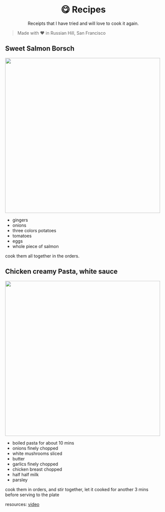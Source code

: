 <h1 align="center">
😋 Recipes
</h1>
<p align="center">
Receipts that I have tried and will love to cook it again.
</p>

> Made with ❤️ in Russian Hill, San Francisco

## Sweet Salmon Borsch

<img src='https://github.com/amazingandyyy/recipes/blob/master/assets/01%20Sweet%20Salmon%20Borsch.jpg?raw=true' width='500px' style='margin: auto'>

- gingers
- onions
- three colors potatoes
- tomatoes
- eggs
- whole piece of salmon

cook them all together in the orders.

## Chicken creamy Pasta, white sauce

<img src='https://github.com/amazingandyyy/recipes/blob/master/assets/02%20Chicken%20creamy%20Pasta,%20white%20sauce.jpg?raw=true' width='500px' style='margin: auto'>

- boiled pasta for about 10 mins
- onions finely chopped
- white mushrooms sliced
- butter
- garlics finely chopped
- chicken breast chopped
- half half milk
- parsley

cook them in orders, and stir together, let it cooked for another 3 mins before serving to the plate

resources: [video](https://www.youtube.com/watch?v=LPPcNPdq_j4&feature=youtu.be)